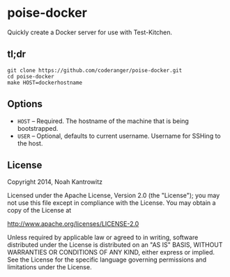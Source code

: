 # poise-docker

Quickly create a Docker server for use with Test-Kitchen.

## tl;dr

```
git clone https://github.com/coderanger/poise-docker.git
cd poise-docker
make HOST=dockerhostname
```

## Options

* `HOST` – Required. The hostname of the machine that is being bootstrapped.
* `USER` – Optional, defaults to current username. Username for SSHing to the host.

## License

Copyright 2014, Noah Kantrowitz

Licensed under the Apache License, Version 2.0 (the "License");
you may not use this file except in compliance with the License.
You may obtain a copy of the License at

http://www.apache.org/licenses/LICENSE-2.0

Unless required by applicable law or agreed to in writing, software
distributed under the License is distributed on an "AS IS" BASIS,
WITHOUT WARRANTIES OR CONDITIONS OF ANY KIND, either express or implied.
See the License for the specific language governing permissions and
limitations under the License.
